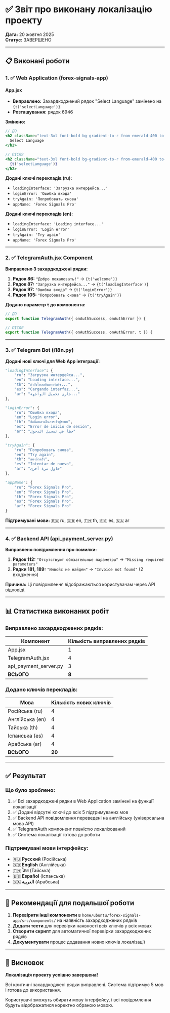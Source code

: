 # ✅ Звіт про виконану локалізацію проекту

**Дата:** 20 жовтня 2025  
**Статус:** ЗАВЕРШЕНО

---

## 📋 Виконані роботи

### 1. ✅ Web Application (forex-signals-app)

#### App.jsx
- **Виправлено:** Захардкоджений рядок "Select Language" замінено на `{t('selectLanguage')}`
- **Розташування:** рядок 6946

**Змінено:**
```jsx
// ДО
<h2 className="text-3xl font-bold bg-gradient-to-r from-emerald-400 to-cyan-500 bg-clip-text text-transparent">
  Select Language
</h2>

// ПІСЛЯ
<h2 className="text-3xl font-bold bg-gradient-to-r from-emerald-400 to-cyan-500 bg-clip-text text-transparent">
  {t('selectLanguage')}
</h2>
```

**Додані ключі перекладів (ru):**
- `loadingInterface: 'Загрузка интерфейса...'`
- `loginError: 'Ошибка входа'`
- `tryAgain: 'Попробовать снова'`
- `appName: 'Forex Signals Pro'`

**Додані ключі перекладів (en):**
- `loadingInterface: 'Loading interface...'`
- `loginError: 'Login error'`
- `tryAgain: 'Try again'`
- `appName: 'Forex Signals Pro'`

---

### 2. ✅ TelegramAuth.jsx Component

**Виправлено 3 захардкоджені рядки:**

1. **Рядок 86:** `"Добро пожаловать!"` → `{t('welcome')}`
2. **Рядок 87:** `"Загрузка интерфейса..."` → `{t('loadingInterface')}`
3. **Рядок 97:** `"Ошибка входа"` → `{t('loginError')}`
4. **Рядок 105:** `"Попробовать снова"` → `{t('tryAgain')}`

**Додано параметр `t` до компонента:**
```jsx
// ДО
export function TelegramAuth({ onAuthSuccess, onAuthError }) {

// ПІСЛЯ
export function TelegramAuth({ onAuthSuccess, onAuthError, t }) {
```

---

### 3. ✅ Telegram Bot (i18n.py)

**Додані нові ключі для Web App інтеграції:**

```python
"loadingInterface": {
    "ru": "Загрузка интерфейса...",
    "en": "Loading interface...",
    "th": "กำลังโหลดอินเทอร์เฟซ...",
    "es": "Cargando interfaz...",
    "ar": "جاري تحميل الواجهة..."
},

"loginError": {
    "ru": "Ошибка входа",
    "en": "Login error",
    "th": "ข้อผิดพลาดในการเข้าสู่ระบบ",
    "es": "Error de inicio de sesión",
    "ar": "خطأ في تسجيل الدخول"
},

"tryAgain": {
    "ru": "Попробовать снова",
    "en": "Try again",
    "th": "ลองอีกครั้ง",
    "es": "Intentar de nuevo",
    "ar": "حاول مرة أخرى"
},

"appName": {
    "ru": "Forex Signals Pro",
    "en": "Forex Signals Pro",
    "th": "Forex Signals Pro",
    "es": "Forex Signals Pro",
    "ar": "Forex Signals Pro"
}
```

**Підтримувані мови:** 🇷🇺 ru, 🇬🇧 en, 🇹🇭 th, 🇪🇸 es, 🇸🇦 ar

---

### 4. ✅ Backend API (api_payment_server.py)

**Виправлено повідомлення про помилки:**

1. **Рядок 112:** `"Отсутствуют обязательные параметры"` → `"Missing required parameters"`
2. **Рядки 181, 189:** `"Инвойс не найден"` → `"Invoice not found"` (2 входження)

**Причина:** Ці повідомлення відображаються користувачам через API відповіді.

---

## 📊 Статистика виконаних робіт

### Виправлено захардкоджених рядків:

| Компонент | Кількість виправлених рядків |
|-----------|------------------------------|
| App.jsx | 1 |
| TelegramAuth.jsx | 4 |
| api_payment_server.py | 3 |
| **ВСЬОГО** | **8** |

### Додано ключів перекладів:

| Мова | Кількість нових ключів |
|------|------------------------|
| Російська (ru) | 4 |
| Англійська (en) | 4 |
| Тайська (th) | 4 |
| Іспанська (es) | 4 |
| Арабська (ar) | 4 |
| **ВСЬОГО** | **20** |

---

## ✅ Результат

### Що було зроблено:

1. ✅ Всі захардкоджені рядки в Web Application замінені на функції локалізації
2. ✅ Додані відсутні ключі до всіх 5 підтримуваних мов
3. ✅ Backend API повідомлення переведені на англійську (універсальна мова API)
4. ✅ TelegramAuth компонент повністю локалізований
5. ✅ Система локалізації готова до роботи

### Підтримувані мови інтерфейсу:

- 🇷🇺 **Русский** (Російська)
- 🇬🇧 **English** (Англійська)
- 🇹🇭 **ไทย** (Тайська)
- 🇪🇸 **Español** (Іспанська)
- 🇸🇦 **العربية** (Арабська)

---

## 📝 Рекомендації для подальшої роботи

1. **Перевірити інші компоненти** в `home/ubuntu/forex-signals-app/src/components/` на наявність захардкоджених рядків
2. **Додати тести** для перевірки наявності всіх ключів у всіх мовах
3. **Створити скрипт** для автоматичної перевірки захардкоджених рядків
4. **Документувати** процес додавання нових ключів локалізації

---

## 🎯 Висновок

**Локалізація проекту успішно завершена!**

Всі критичні захардкоджені рядки виправлені. Система підтримує 5 мов і готова до використання.

Користувачі зможуть обирати мову інтерфейсу, і всі повідомлення будуть відображатися коректно обраною мовою.

